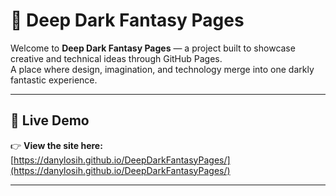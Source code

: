 # 🌌 Deep Dark Fantasy Pages

Welcome to **Deep Dark Fantasy Pages** — a project built to showcase creative and technical ideas through GitHub Pages.  
A place where design, imagination, and technology merge into one darkly fantastic experience.

---

## 🚀 Live Demo

👉 **View the site here:**  
[https://danylosih.github.io/DeepDarkFantasyPages/](https://danylosih.github.io/DeepDarkFantasyPages/)

---